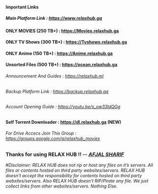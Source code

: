 #### Important Links

##### Main Platform Link	:   <https://www.relaxhub.ga>

#### ONLY MOVIES (250 TB+)     : <https://Movies.relaxhub.ga>

#### ONLY TV Shows (300 TB+)   : <https://Tvshows.relaxhub.ga>

#### ONLY Anime (150 TB+)     : <https://Anime.relaxhub.ga>

#### Unsorted Files (500 TB+) : <https://ocean.relaxhub.ga>

###### Announcement And Guides	:   <https://relaxhub.ml>

###### Backup Platform Link	:   <https://backup.relaxhub.ga>

###### Account Opening Guide	:   <https://youtu.be/s_ow33ldQGg>

#### Self Torrent Downloader	:   <https://dl.relaxhub.ga> (NEW)

###### For Drive Accecs Join This Group	:   <https://groups.google.com/g/relaxhub_movies>

### Thanks for using RELAX HUB !! -- [*AFJAL SHARIF*](https://m.me/afjal.shrif)

#*Disclaimer: RELAX HUB does not rip or host any files on it’s servers. All files or contents hosted on third party websites/servers. RELAX HUB doesn't accept the responsibility for contents hosted on third party websites/servers. Also RELAX HUB doesn't RIP/Pirate any file. We just collect links from other websites/servers. Nothing Else.*
